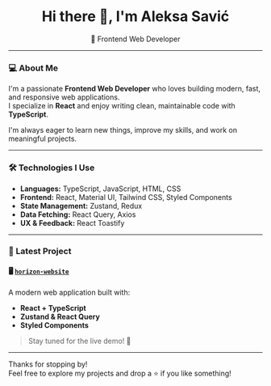 <h1 align="center">Hi there 👋, I'm Aleksa Savić</h1>

<p align="center">
  🚀 Frontend Web Developer 
</p>

---

### 💻 About Me

I'm a passionate **Frontend Web Developer** who loves building modern, fast, and responsive web applications.  
I specialize in **React** and enjoy writing clean, maintainable code with **TypeScript**.

I'm always eager to learn new things, improve my skills, and work on meaningful projects.

---

### 🛠️ Technologies I Use

- **Languages:** TypeScript, JavaScript, HTML, CSS
- **Frontend:** React, Material UI, Tailwind CSS, Styled Components
- **State Management:** Zustand, Redux
- **Data Fetching:** React Query, Axios
- **UX & Feedback:** React Toastify

---

### 🌟 Latest Project

#### 🖥️ [`horizon-website`](https://github.com/aleksasavic1/horizon-website)

A modern web application built with:
- **React + TypeScript**
- **Zustand & React Query**
- **Styled Components**

> Stay tuned for the live demo! 🚧

---

Thanks for stopping by!  
Feel free to explore my projects and drop a ⭐️ if you like something!
